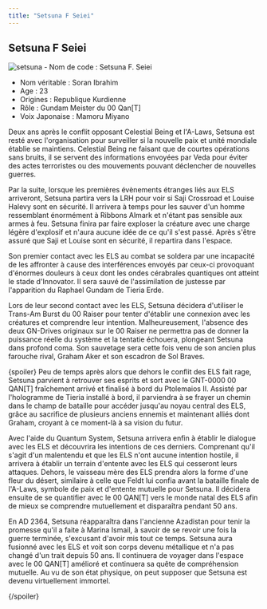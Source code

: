 ```yaml
---
title: "Setsuna F Seiei"
---
```


Setsuna F Seiei
---------------


![setsuna](/images/stories/saga/gundam00film/persos/celestialbeing/setsuna.jpg)
- Nom de code : Setsuna F. Seiei  
- Nom véritable : Soran Ibrahim  
- Age : 23  
- Origines : Republique Kurdienne  
- Rôle : Gundam Meister du 00 Qan[T]  
- Voix Japonaise : Mamoru Miyano


Deux ans après le conflit opposant Celestial Being et l'A-Laws, Setsuna est resté avec l'organisation pour surveiller si la nouvelle paix et unité mondiale établie se maintiens. Celestial Being ne faisant que de courtes opérations sans bruits, il se servent des informations envoyées par Veda pour éviter des actes terroristes ou des mouvements pouvant déclencher de nouvelles guerres.


Par la suite, lorsque les premières évènements étranges liés aux ELS arriveront, Setsuna partira vers la LRH pour voir si Saji Crossroad et Louise Halevy sont en sécurité. Il arrivera à temps pour les sauver d'un homme ressemblant énormément à Ribbons Almark et n'étant pas sensible aux armes à feu. Setsuna finira par faire exploser la créature avec une charge légère d'explosif et n'aura aucune idée de ce qu'il s'est passé. Après s'être assuré que Saji et Louise sont en sécurité, il repartira dans l'espace.


Son premier contact avec les ELS au combat se soldera par une incapacité de les affronter à cause des interférences envoyés par ceux-ci provoquant d'énormes douleurs à ceux dont les ondes cérabrales quantiques ont atteint le stade d'Innovator. Il sera sauvé de l'assimilation de justesse par l'apparition du Raphael Gundam de Tieria Erde.


Lors de leur second contact avec les ELS, Setsuna décidera d'utiliser le Trans-Am Burst du 00 Raiser pour tenter d'établir une connexion avec les créatures et comprendre leur intention. Malheureusement, l'absence des deux GN-Drives originaux sur le 00 Raiser ne permettra pas de donner la puissance réelle du système et la tentatie échouera, plongeant Setsuna dans profond coma. Son sauvetage sera cette fois venu de son ancien plus farouche rival, Graham Aker et son escadron de Sol Braves.


{spoiler}
Peu de temps après alors que dehors le conflit des ELS fait rage, Setsuna parvient à retrouver ses esprits et sort avec le GNT-0000 00 QAN[T] fraîchement arrivé et finalisé à bord du Ptolemaios II. Assisté par l'hologramme de Tieria installé à bord, il parviendra à se frayer un chemin dans le champ de bataille pour accéder jusqu'au noyau central des ELS, grâce au sacrifice de plusieurs anciens ennemis et maintenant alliés dont Graham, croyant à ce moment-là à sa vision du futur.


Avec l'aide du Quantum System, Setsuna arrivera enfin à établir le dialogue avec les ELS et découvrira les intentions de ces derniers. Comprenant qu'il s'agit d'un malentendu et que les ELS n'ont aucune intention hostile, il arrivera à établir un terrain d'entente avec les ELS qui cesseront leurs attaques. Dehors, le vaisseau mère des ELS prendra alors la forme d'une fleur du désert, similaire à celle que Feldt lui confia avant la bataille finale de l'A-Laws, symbole de paix et d'entente mutuelle pour Setsuna. Il décidera ensuite de se quantifier avec le 00 QAN[T] vers le monde natal des ELS afin de mieux se comprendre mutuellement et disparaîtra pendant 50 ans.


En AD 2364, Setsuna réapparaîtra dans l'ancienne Azadistan pour tenir la promesse qu'il a faite à Marina Ismail, à savoir de se revoir une fois la guerre terminée, s'excusant d'avoir mis tout ce temps. Setsuna aura fusionné avec les ELS et voit son corps devenu métallique et n'a pas changé d'un trait depuis 50 ans. Il continuera de voyager dans l'espace avec le 00 QAN[T] amélioré et continuera sa quête de compréhension mutuelle. Au vu de son état physique, on peut supposer que Setsuna est devenu virtuellement immortel.


{/spoiler}